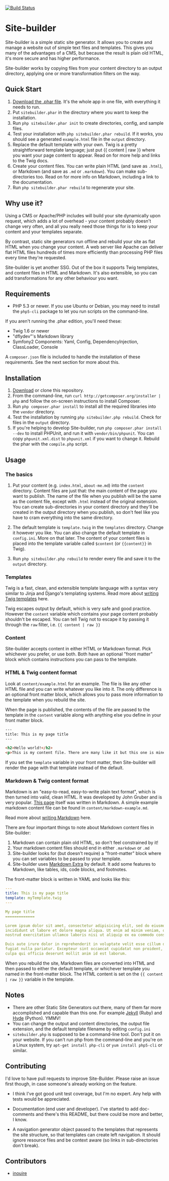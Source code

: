 [![Build Status](https://secure.travis-ci.org/inanimatt/site-builder.png?branch=master)](http://travis-ci.org/inanimatt/site-builder)

# Site-builder

Site-builder is a simple static site generator. It allows you to create and
manage a website out of simple text files and templates. This gives you many of
the advantages of a CMS, but because the result is plain old HTML, it's more
secure and has higher performance.

Site-builder works by copying files from your content directory to an output
directory, applying one or more transformation filters on the way.

## Quick Start

1. [Download the .phar file](https://lazycat.org/download/sitebuilder.phar). 
   It's the whole app in one file, with everything it needs to run.
2. Put `sitebuilder.phar` in the directory where you want to keep the installation.
3. Run `php sitebuilder.phar init` to create directories, config, and sample files.
4. Test your installation with `php sitebuilder.phar rebuild`. If it works, you 
   should see a generated `example.html` file in the `output` directory.
5. Replace the default template with your own. Twig is a pretty straightforward 
   template language; just put {{ content | raw }} where you want your page 
   content to appear. Read on for more help and links to the Twig docs.
6. Create your content files. You can write plain HTML (and save as `.html`),
   or Markdown (and save as `.md` or `.markdown`). You can make sub-directories
   too. Read on for more info on Markdown, including a link to the
   documentation.
7. Run `php sitebuilder.phar rebuild` to regenerate your site.

## Why use it?

Using a CMS or Apache/PHP includes will build your site dynamically upon
request, which adds a lot of overhead - your content probably doesn't change
very often, and all you really need those things for is to keep your content
and your templates separate.

By contrast, static site generators run offline and rebuild your site as flat
HTML when you change your content. A web server like Apache can deliver flat
HTML files hundreds of times more efficiently than processing PHP files every
time they're requested.

Site-builder is yet another SSG. Out of the box it supports Twig templates, and
content files in HTML and Markdown. It's also extensible, so you can add
transformations for any other behaviour you want.

## Requirements

* PHP 5.3 or newer. If you use Ubuntu or Debian, you may need to install 
  the `php5-cli` package to let you run scripts on the command-line.

If you aren't running the .phar edition, you'll need these:

* Twig 1.6 or newer
* "dflydev"'s Markdown library
* Symfony2 Components: Yaml, Config, DependencyInjection, ClassLoader, Console

A `composer.json` file is included to handle the installation of these 
requirements. See the next section for more about this.



## Installation

1. [Download](https://github.com/inanimatt/site-builder/zipball/master) or clone this repository.
2. From the command-line, run `curl http://getcomposer.org/installer | php` and follow the on-screen instructions to install Composer.
3. Run `php composer.phar install` to install all the required libraries into the `vendor` directory.
4. Test the installation by running `php sitebuilder.php rebuild`. Check for files in the `output` directory.
5. If you're helping to develop Site-builder, run `php composer.phar install --dev` to install PHPUnit, and run it with `vendor/bin/phpunit`. You can copy `phpunit.xml.dist` to `phpunit.xml` if you want to change it. Rebuild the phar with the `compile.php` script.

## Usage

### The basics

1. Put your content (e.g. `index.html`, `about-me.md`) into the `content`
directory. Content files are just that: the main content of the page you want
to publish. The name of the file when you publish will be the same as the
content file, except with `.html` instead of the original extension. You can
create sub-directories in your content directory and they'll be created in the
output directory when you publish, so don't feel like you have to cram
everything into the same directory.

2. The default template is `template.twig` in the `templates` directory. Change
it however you like. You can also change the default template in `config.ini`.
More on that later. The content of your content files is placed into the
template variable called `$content` (or `{{content}}` in Twig).

3. Run `php sitebuilder.php rebuild` to render every file and save it to the
`output` directory.


### Templates

Twig is a fast, clean, and extensible template language with a syntax very 
similar to Jinja and Django's templating systems. Read more about [writing Twig 
templates](http://twig.sensiolabs.org/doc/templates.html) here. 

Twig escapes output by default, which is very safe and good practice. However
the `content` variable which contains your page content probably shouldn't be
escaped. You can tell Twig not to escape it by passing it through the `raw`
filter, i.e. `{{ content | raw }}`


### Content

Site-builder accepts content in either HTML or Markdown format. Pick whichever
you prefer, or use both. Both have an optional "front matter" block which contains instructions you can pass to the template.


### HTML & Twig content format

Look at `content/example.html` for an example. The file is like any other HTML
file and you can write whatever you like into it. The only difference is an
optional front matter block, which allows you to pass more information to the
template when you rebuild the site.

When the page is published, the contents of the file are passed to the template
in the `content` variable along with anything else you define in your front
matter block.


```html
---
title: This is my page title
---

<h2>Hello world!</h2>
<p>This is my content file. There are many like it but this one is mine.</p>
```

If you set the `template` variable in your front matter, then Site-builder will
render the page with that template instead of the default.


### Markdown & Twig content format

Markdown is an "easy-to-read, easy-to-write plain text format", which is then
turned into valid, clean HTML. It was developed by John Gruber and is very
popular. [This page](https://raw.github.com/inanimatt/site-builder/master/README.md) itself
was written in Markdown. A simple example markdown content file can be found in
`content/markdown-example.md`.

Read more about [writing 
Markdown](http://daringfireball.net/projects/markdown/basics) here.

There are four important things to note about Markdown content files in 
Site-builder:

1. Markdown can contain plain old HTML, so don't feel constrained by it!
2. Your markdown content files should end in either `.markdown` or `.md`
3. Site-builder looks for (but doesn't require) a "front-matter" block where 
   you can set variables to be passed to your template.
4. Site-builder uses [Markdown Extra](http://michelf.ca/projects/php-markdown/extra/) by default. It add 
   some features to Markdown, like tables, ids, code blocks, and footnotes.

The front-matter block is written in YAML and looks like this:

```yaml
---
title: This is my page title
template: myTemplate.twig
---

My page title
=============

Lorem ipsum dolor sit amet, consectetur adipisicing elit, sed do eiusmod tempor 
incididunt ut labore et dolore magna aliqua. Ut enim ad minim veniam, quis 
nostrud exercitation ullamco laboris nisi ut aliquip ex ea commodo consequat. 

Duis aute irure dolor in reprehenderit in voluptate velit esse cillum dolore eu 
fugiat nulla pariatur. Excepteur sint occaecat cupidatat non proident, sunt in 
culpa qui officia deserunt mollit anim id est laborum.

```

When you rebuild the site, Markdown files are converted into HTML and then 
passed to either the default template, or whichever template you named in the 
front-matter block. The HTML content is set on the `{{ content | raw }}` variable in the template.



## Notes

* There are other Static Site Generators out there, many of them far more
  accomplished and capable than this one. For example 
  [Jekyll](http://jekyllrb.com/) (Ruby) and 
  [Hyde](http://ringce.com/hyde) (Python). YMMV!
* You can change the output and content directories, the output file 
  extension, and the default template filename by editing `config.ini`
* `sitebuilder.php` is supposed to be a command-line tool. Don't put it on your 
  website. If you can't run php from the command-line and you're on a Linux 
  system, try `apt-get install php-cli` or `yum install php5-cli` or 
  similar. 


## Contributing

I'd love to have pull requests to improve Site-Builder. Please raise an issue 
first though, in case someone's already working on the feature.

* I think I've got good unit test coverage, but I'm no expert. Any help with tests would be appreciated.
  
* Documentation (end user and developer). I've started to add doc-comments
  and there's this README, but there could be more and better, I know.

* A navigation generator object passed to the templates that represents the
  site structure, so that templates can create left navigation. It should
  ignore resource files and be context aware (so links in sub-directories don't
  break).

## Contributors

* [inouire](https://github.com/inouire)
